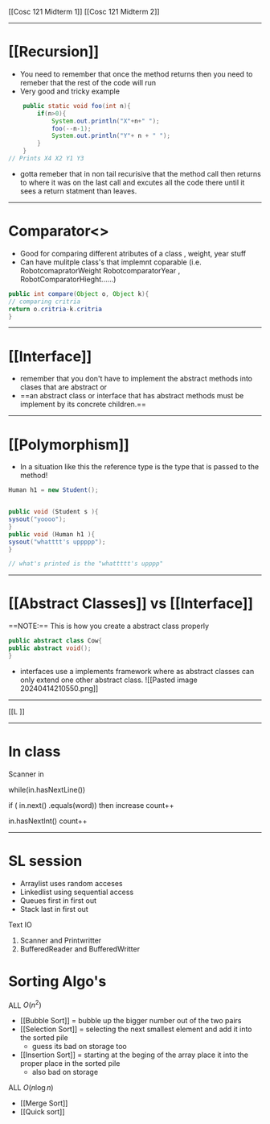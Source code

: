 [[Cosc 121 Midterm 1]]
[[Cosc 121 Midterm 2]]




---
# [[Recursion]]
- You need to remember that once the method returns then you need to remeber that the rest of the code will run 
- Very good and tricky example
```java
    public static void foo(int n){
        if(n>0){
            System.out.println("X"+n+" ");
            foo(--n-1);
            System.out.println("Y"+ n + " ");
        }
    }
// Prints X4 X2 Y1 Y3
```
- gotta remeber that in non tail recurisive that the method call then returns to where it was on the last call and excutes all the code there until it sees a return statment than leaves. 

---
# Comparator<>

- Good for comparing different atributes of a class , weight, year stuff 
- Can have mulitple class's that implemnt coparable (i.e. RobotcomapratorWeight RobotcomparatorYear , RobotComparatorHieght......)

```java
public int compare(Object o, Object k){
// comparing critria 
return o.critria-k.critria
}
```


---
# [[Interface]]
- remember that you don't have to implement the abstract methods into clases that are abstract or 
- ==an abstract class or interface that has abstract methods must be implement by its concrete children.==


---
# [[Polymorphism]]

- In a situation like this the reference type is the type that is passed to the method!
```java
Human h1 = new Student();


public void (Student s ){
sysout("yoooo");
}
public void (Human h1 ){
sysout("whatttt's uppppp");
}

// what's printed is the "whattttt's upppp"
```

---
# [[Abstract Classes]] vs [[Interface]]

==NOTE:== This is how you create a abstract class properly
```java
public abstract class Cow{
public abstract void();
}
```

- interfaces use a implements framework where as abstract classes can only extend one other abstract class. 
![[Pasted image 20240414210550.png]]


---
[[L ]]














---
# In class


Scanner in 

while(in.hasNextLine())



if ( in.next() .equals(word)) 
	then increase count++


in.hasNextInt() count++ 


---

# SL session 

- Arraylist uses random acceses 
- Linkedlist using sequential access 
- Queues first in first out 
- Stack last in first out 


Text IO 
1. Scanner and Printwritter 
2. BufferedReader and BufferedWritter




# Sorting Algo's
ALL $O(n^2)$
- [[Bubble Sort]] = bubble up the bigger number out of the two pairs  
- [[Selection Sort]] = selecting the next smallest element and add it into the sorted pile  
	- guess its bad on storage too 
- [[Insertion Sort]]  = starting at the beging of the array place it into the proper place in the sorted pile
	- also bad on storage

ALL $O(n\log n)$
- [[Merge Sort]] 
- [[Quick sort]]




